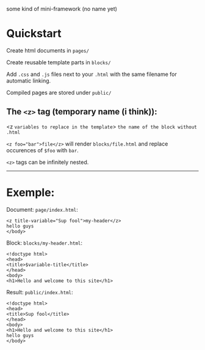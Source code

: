 some kind of mini-framework (no name yet)

# Quickstart

Create html documents in `pages/`

Create reusable template parts in `blocks/`

Add `.css` and `.js` files next to your `.html` with the same filename for automatic linking.

Compiled pages are stored under `public/`

## The `<z>` tag (temporary name (i think)):

<z `variables to replace in the template`> `the name of the block without .html` </z>

`<z foo="bar">file</z>` will render `blocks/file.html` and replace occurences of `$foo` with `bar`.

`<z>` tags can be infinitely nested.

---

# Exemple:

Document: `page/index.html`:
```
<z title-variable="Sup fool">my-header</z>
hello guys
</body>
```

Block: `blocks/my-header.html`:
```
<!doctype html>
<head>
<title>$variable-title</title>
</head>
<body>
<h1>Hello and welcome to this site</h1>
```

Result: `public/index.html`:

```
<!doctype html>
<head>
<title>Sup fool</title>
</head>
<body>
<h1>Hello and welcome to this site</h1>
hello guys
</body>
```
